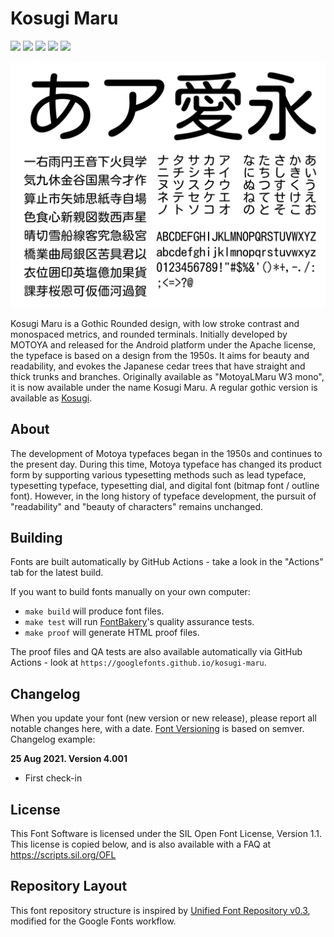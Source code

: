 # Kosugi Maru

[![][Fontbakery]](https://googlefonts.github.io/kosugi-maru/fontbakery-report.html)
[![][Universal]](https://googlefonts.github.io/kosugi-maru/fontbakery-report.html)
[![][GF Profile]](https://googlefonts.github.io/kosugi-maru/fontbakery-report.html)
[![][Outline Correctness]](https://googlefonts.github.io/kosugi-maru/fontbakery-report.html)
[![][Shaping]](https://googlefonts.github.io/kosugi-maru/fontbakery-report.html)

[Fontbakery]: https://img.shields.io/endpoint?url=https%3A%2F%2Fraw.githubusercontent.com%2Fgooglefonts%2Fkosugi-maru%2Fgh-pages%2Fbadges%2Foverall.json
[GF Profile]: https://img.shields.io/endpoint?url=https%3A%2F%2Fraw.githubusercontent.com%2Fgooglefonts%2Fkosugi-maru%2Fgh-pages%2Fbadges%2FGoogleFonts.json
[Outline Correctness]: https://img.shields.io/endpoint?url=https%3A%2F%2Fraw.githubusercontent.com%2Fgooglefonts%2Fkosugi-maru%2Fgh-pages%2Fbadges%2FOutlineCorrectnessChecks.json
[Shaping]: https://img.shields.io/endpoint?url=https%3A%2F%2Fraw.githubusercontent.com%2Fgooglefonts%2Fkosugi-maru%2Fgh-pages%2Fbadges%2FShapingChecks.json
[Universal]: https://img.shields.io/endpoint?url=https%3A%2F%2Fraw.githubusercontent.com%2Fgooglefonts%2Fkosugi-maru%2Fgh-pages%2Fbadges%2FUniversal.json

![Kosugi Maru](documentation/sample.png)

Kosugi Maru is a Gothic Rounded design, with low stroke contrast and monospaced metrics, and rounded terminals. Initially developed by MOTOYA and released for the Android platform under the Apache license, the typeface is based on a design from the 1950s. It aims for beauty and readability, and evokes the Japanese cedar trees that have straight and thick trunks and branches. Originally available as "MotoyaLMaru W3 mono", it is now available under the name Kosugi Maru. A regular gothic version is available as [Kosugi](https://github.com/googlefonts/kosugi).

## About

The development of Motoya typefaces began in the 1950s and continues to the present day. During this time, Motoya typeface has changed its product form by supporting various typesetting methods such as lead typeface, typesetting typeface, typesetting dial, and digital font (bitmap font / outline font). However, in the long history of typeface development, the pursuit of "readability" and "beauty of characters" remains unchanged. 

## Building

Fonts are built automatically by GitHub Actions - take a look in the "Actions" tab for the latest build.

If you want to build fonts manually on your own computer:

* `make build` will produce font files.
* `make test` will run [FontBakery](https://github.com/googlefonts/fontbakery)'s quality assurance tests.
* `make proof` will generate HTML proof files.

The proof files and QA tests are also available automatically via GitHub Actions - look at `https://googlefonts.github.io/kosugi-maru`.

## Changelog

When you update your font (new version or new release), please report all notable changes here, with a date.
[Font Versioning](https://github.com/googlefonts/gf-docs/tree/main/Spec#font-versioning) is based on semver. 
Changelog example:

**25 Aug 2021. Version 4.001**
- First check-in

## License

This Font Software is licensed under the SIL Open Font License, Version 1.1.
This license is copied below, and is also available with a FAQ at
https://scripts.sil.org/OFL

## Repository Layout

This font repository structure is inspired by [Unified Font Repository v0.3](https://github.com/unified-font-repository/Unified-Font-Repository), modified for the Google Fonts workflow.
